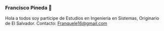 ### Francisco Pineda  👋

Hola a todos soy participe de Estudios en Ingenieria en Sistemas, Originario de El Salvador.
Contacto: Franquele16@gmail.com

<!--
**Franquele/Franquele** is a ✨ _special_ ✨ repository because its `README.md` (this file) appears on your GitHub profile.
